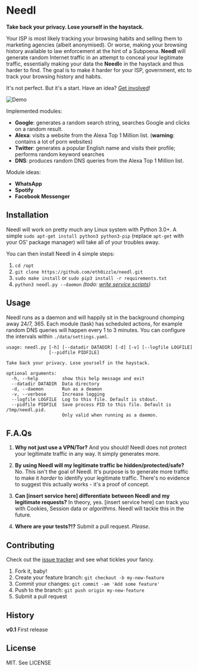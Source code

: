 # Needl

**Take back your privacy. Lose yourself in the haystack.**

Your ISP is most likely tracking your browsing habits and selling them to marketing agencies (albeit anonymised). Or worse, making your browsing history available to law enforcement at the hint of a Subpoena. **Needl** will generate random Internet traffic in an attempt to conceal your legitimate traffic, essentially making your data the **Needl**e in the haystack and thus harder to find. The goal is to make it harder for your ISP, government, etc to track your browsing history and habits.

It's not perfect. But it's a start. Have an idea? [Get involved](CONTRIBUTING.md)!

![Demo](https://pbs.twimg.com/media/CxeQsH5XAAAp_vN.jpg:large)

Implemented modules:

- **Google**: generates a random search string, searches Google and clicks on a random result.
- **Alexa**: visits a website from the Alexa Top 1 Million list. (**warning**: contains a lot of porn websites)
- **Twitter**: generates a popular English name and visits their profile; performs random keyword searches
- **DNS**: produces random DNS queries from the Alexa Top 1 Million list.

Module ideas:

- **WhatsApp**
- **Spotify**
- **Facebook Messenger**

## Installation

Needl will work on pretty much any Linux system with Python 3.0+. A simple `sudo apt-get install python3 python3-pip` (replace `apt-get` with your OS' package manager) will take all of your troubles away.

You can then install Needl in 4 simple steps:

1. `cd /opt`
2. `git clone https://github.com/eth0izzle/needl.git`
3. `sudo make install` or `sudo pip3 install -r requirements.txt`
4. `python3 needl.py --daemon` _(todo: [write service scripts](https://github.com/eth0izzle/needl/issues/1))_

## Usage

Needl runs as a daemon and will happily sit in the background chomping away 24/7, 365. Each module (task) has scheduled actions, for example random DNS queries will happen every 1 to 3 minutes. You can configure the intervals within `./data/settings.yaml`.

    usage: needl.py [-h] [--datadir DATADIR] [-d] [-v] [--logfile LOGFILE]
                    [--pidfile PIDFILE]
    
    Take back your privacy. Lose yourself in the haystack.
    
    optional arguments:
      -h, --help         show this help message and exit
      --datadir DATADIR  Data directory
      -d, --daemon       Run as a deamon
      -v, --verbose      Increase logging
      --logfile LOGFILE  Log to this file. Default is stdout.
      --pidfile PIDFILE  Save process PID to this file. Default is /tmp/needl.pid.
                         Only valid when running as a daemon.

## F.A.Qs

1. **Why not just use a VPN/Tor?**
And you should! Needl does not protect your legitimate traffic in any way. It simply generates more.

2. **By using Needl will my legitimate traffic be hidden/protected/safe?**
No. This isn't the goal of Needl. It's purpose is to generate more traffic to make it *harder* to identify your legitimate traffic. There's no evidence to suggest this actually works - it's a proof of concept.

3. **Can [insert service here] differentiate between Needl and my legitimate requests?**
In theory, yes. [insert service here] can track you with Cookies, Session data or *algorithms*. Needl will tackle this in the future.

4. **Where are your tests?!?**
Submit a pull request. _Please_.

## Contributing

Check out the [issue tracker](https://github.com/eth0izzle/needl/issues) and see what tickles your fancy.

1. Fork it, baby!
2. Create your feature branch: `git checkout -b my-new-feature`
3. Commit your changes: `git commit -am 'Add some feature'`
4. Push to the branch: `git push origin my-new-feature`
5. Submit a pull request

## History

**v0.1**
First release

## License

MIT. See LICENSE
